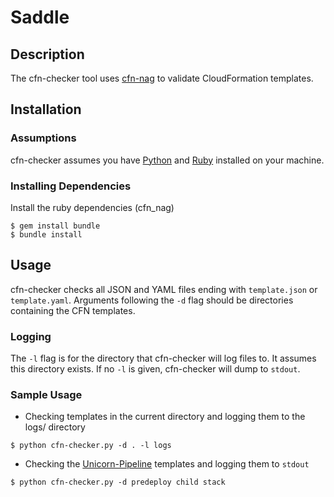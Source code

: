 # Saddle
## Description
The cfn-checker tool uses [cfn-nag](https://github.com/stelligent/cfn_nag) to validate CloudFormation templates.

## Installation
### Assumptions
cfn-checker assumes you have [Python](https://github.com/pyenv/pyenv) and [Ruby](https://rvm.io/) installed on your machine.

### Installing Dependencies
Install the ruby dependencies (cfn_nag)
```
$ gem install bundle
$ bundle install
```

## Usage
cfn-checker checks all JSON and YAML files ending with `template.json` or `template.yaml`. Arguments following the `-d` flag should be directories containing the CFN templates. 

### Logging
The `-l` flag is for the directory that cfn-checker will log files to. It assumes this directory exists. If no `-l` is given, cfn-checker will dump to `stdout`.

### Sample Usage
- Checking templates in the current directory and logging them to the logs/ directory
```
$ python cfn-checker.py -d . -l logs
```

- Checking the [Unicorn-Pipeline](https://github.com/unicorn-ca/Unicorn-Pipeline) templates and logging them to `stdout`
```
$ python cfn-checker.py -d predeploy child stack
```
